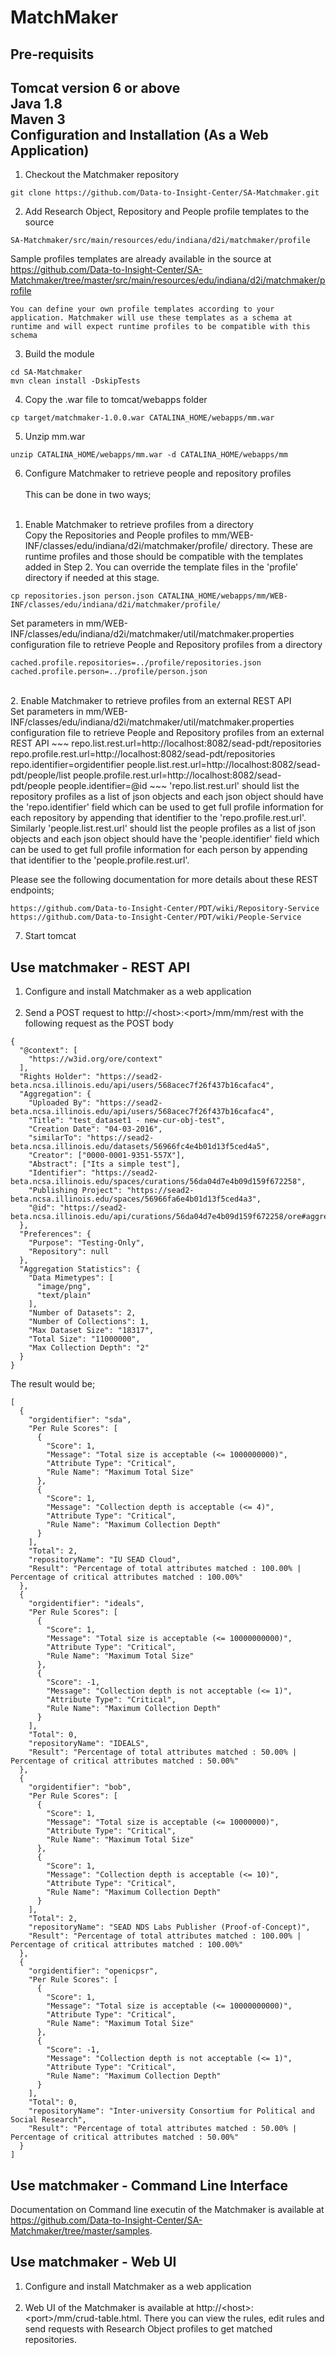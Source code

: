 MatchMaker
===============
Pre-requisits
-----------------
Tomcat version 6 or above</br>
Java 1.8</br>
Maven 3</br>
Configuration and Installation (As a Web Application)
-----------------
1) Checkout the Matchmaker repository
~~~
git clone https://github.com/Data-to-Insight-Center/SA-Matchmaker.git
~~~
2) Add Research Object, Repository and People profile templates to the source
~~~
SA-Matchmaker/src/main/resources/edu/indiana/d2i/matchmaker/profile
~~~
Sample profiles templates are already available in the source at https://github.com/Data-to-Insight-Center/SA-Matchmaker/tree/master/src/main/resources/edu/indiana/d2i/matchmaker/profile
~~~
You can define your own profile templates according to your application. Matchmaker will use these templates as a schema at runtime and will expect runtime profiles to be compatible with this schema
~~~
3) Build the module
~~~
cd SA-Matchmaker
mvn clean install -DskipTests
~~~
4) Copy the .war file to tomcat/webapps folder
~~~
cp target/matchmaker-1.0.0.war CATALINA_HOME/webapps/mm.war
~~~
5) Unzip mm.war
~~~
unzip CATALINA_HOME/webapps/mm.war -d CATALINA_HOME/webapps/mm
~~~
6) Configure Matchmaker to retrieve people and repository profiles</br></br>
This can be done in two ways;</br></br>
1. Enable Matchmaker to retrieve profiles from a directory</br>
Copy the Repositories and People profiles to mm/WEB-INF/classes/edu/indiana/d2i/matchmaker/profile/ directory. These are runtime profiles and those should be compatible with the templates added in Step 2. You can override the template files in the 'profile' directory if needed at this stage.
~~~
cp repositories.json person.json CATALINA_HOME/webapps/mm/WEB-INF/classes/edu/indiana/d2i/matchmaker/profile/
~~~
Set parameters in mm/WEB-INF/classes/edu/indiana/d2i/matchmaker/util/matchmaker.properties configuration file to retrieve People and Repository profiles from a directory
~~~
cached.profile.repositories=../profile/repositories.json
cached.profile.person=../profile/person.json
~~~
</br>
2. Enable Matchmaker to retrieve profiles from an external REST API</br>
Set parameters in mm/WEB-INF/classes/edu/indiana/d2i/matchmaker/util/matchmaker.properties configuration file to retrieve People and Repository profiles from an external REST API
~~~
repo.list.rest.url=http://localhost:8082/sead-pdt/repositories
repo.profile.rest.url=http://localhost:8082/sead-pdt/repositories
repo.identifier=orgidentifier
people.list.rest.url=http://localhost:8082/sead-pdt/people/list
people.profile.rest.url=http://localhost:8082/sead-pdt/people
people.identifier=@id
~~~
'repo.list.rest.url' should list the repository profiles as a list of json objects and each json object should have the 'repo.identifier' field which can be used to get full profile information for each repository by appending that identifier to the 'repo.profile.rest.url'.</br>
Similarly 'people.list.rest.url' should list the people profiles as a list of json objects and each json object should have the 'people.identifier' field which can be used to get full profile information for each person by appending that identifier to the 'people.profile.rest.url'.</br>

Please see the following documentation for more details about these REST endpoints;</br>
~~~
https://github.com/Data-to-Insight-Center/PDT/wiki/Repository-Service
https://github.com/Data-to-Insight-Center/PDT/wiki/People-Service
~~~

7) Start tomcat

Use matchmaker - REST API
-----------------
1) Configure and install Matchmaker as a web application
</br></br>
2) Send a POST request to http://&lt;host&gt;:&lt;port&gt;/mm/mm/rest with the following request as the POST body
~~~
{
  "@context": [
    "https://w3id.org/ore/context"
  ],
  "Rights Holder": "https://sead2-beta.ncsa.illinois.edu/api/users/568acec7f26f437b16cafac4",
  "Aggregation": {
    "Uploaded By": "https://sead2-beta.ncsa.illinois.edu/api/users/568acec7f26f437b16cafac4",
    "Title": "test_dataset1 - new-cur-obj-test",
    "Creation Date": "04-03-2016",
    "similarTo": "https://sead2-beta.ncsa.illinois.edu/datasets/56966fc4e4b01d13f5ced4a5",
    "Creator": ["0000-0001-9351-557X"],
    "Abstract": ["Its a simple test"],
    "Identifier": "https://sead2-beta.ncsa.illinois.edu/spaces/curations/56da04d7e4b09d159f672258",
    "Publishing Project": "https://sead2-beta.ncsa.illinois.edu/spaces/56966fa6e4b01d13f5ced4a3",
    "@id": "https://sead2-beta.ncsa.illinois.edu/api/curations/56da04d7e4b09d159f672258/ore#aggregation"
  },
  "Preferences": {
    "Purpose": "Testing-Only",
    "Repository": null
  },
  "Aggregation Statistics": {
    "Data Mimetypes": [
      "image/png",
      "text/plain"
    ],
    "Number of Datasets": 2,
    "Number of Collections": 1,
    "Max Dataset Size": "18317",
    "Total Size": "11000000",
    "Max Collection Depth": "2"
  }
}
~~~
The result would be;
~~~
[
  {
    "orgidentifier": "sda",
    "Per Rule Scores": [
      {
        "Score": 1,
        "Message": "Total size is acceptable (<= 1000000000)",
        "Attribute Type": "Critical",
        "Rule Name": "Maximum Total Size"
      },
      {
        "Score": 1,
        "Message": "Collection depth is acceptable (<= 4)",
        "Attribute Type": "Critical",
        "Rule Name": "Maximum Collection Depth"
      }
    ],
    "Total": 2,
    "repositoryName": "IU SEAD Cloud",
    "Result": "Percentage of total attributes matched : 100.00% | Percentage of critical attributes matched : 100.00%"
  },
  {
    "orgidentifier": "ideals",
    "Per Rule Scores": [
      {
        "Score": 1,
        "Message": "Total size is acceptable (<= 10000000000)",
        "Attribute Type": "Critical",
        "Rule Name": "Maximum Total Size"
      },
      {
        "Score": -1,
        "Message": "Collection depth is not acceptable (<= 1)",
        "Attribute Type": "Critical",
        "Rule Name": "Maximum Collection Depth"
      }
    ],
    "Total": 0,
    "repositoryName": "IDEALS",
    "Result": "Percentage of total attributes matched : 50.00% | Percentage of critical attributes matched : 50.00%"
  },
  {
    "orgidentifier": "bob",
    "Per Rule Scores": [
      {
        "Score": 1,
        "Message": "Total size is acceptable (<= 10000000)",
        "Attribute Type": "Critical",
        "Rule Name": "Maximum Total Size"
      },
      {
        "Score": 1,
        "Message": "Collection depth is acceptable (<= 10)",
        "Attribute Type": "Critical",
        "Rule Name": "Maximum Collection Depth"
      }
    ],
    "Total": 2,
    "repositoryName": "SEAD NDS Labs Publisher (Proof-of-Concept)",
    "Result": "Percentage of total attributes matched : 100.00% | Percentage of critical attributes matched : 100.00%"
  },
  {
    "orgidentifier": "openicpsr",
    "Per Rule Scores": [
      {
        "Score": 1,
        "Message": "Total size is acceptable (<= 10000000000)",
        "Attribute Type": "Critical",
        "Rule Name": "Maximum Total Size"
      },
      {
        "Score": -1,
        "Message": "Collection depth is not acceptable (<= 1)",
        "Attribute Type": "Critical",
        "Rule Name": "Maximum Collection Depth"
      }
    ],
    "Total": 0,
    "repositoryName": "Inter-university Consortium for Political and Social Research",
    "Result": "Percentage of total attributes matched : 50.00% | Percentage of critical attributes matched : 50.00%"
  }
]
~~~

Use matchmaker - Command Line Interface
-----------------
Documentation on Command line executin of the Matchmaker is available at https://github.com/Data-to-Insight-Center/SA-Matchmaker/tree/master/samples. 
</br>

Use matchmaker - Web UI
-----------------
1) Configure and install Matchmaker as a web application
</br></br>
2) Web UI of the Matchmaker is available at http://&lt;host&gt;:&lt;port&gt;/mm/crud-table.html. There you can view the rules, edit rules and send requests with Research Object profiles to get matched repositories. 
</br>
</br>

